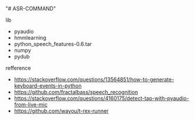 "# ASR-COMMAND" 

lib
- pyaudio
- hmmlearning
- python_speech_features-0.6.tar
- numpy
- pydub

refference
- https://stackoverflow.com/questions/13564851/how-to-generate-keyboard-events-in-python
- https://github.com/fractalbass/speech_recognition
- https://stackoverflow.com/questions/4160175/detect-tap-with-pyaudio-from-live-mic
- https://github.com/wayou/t-rex-runner